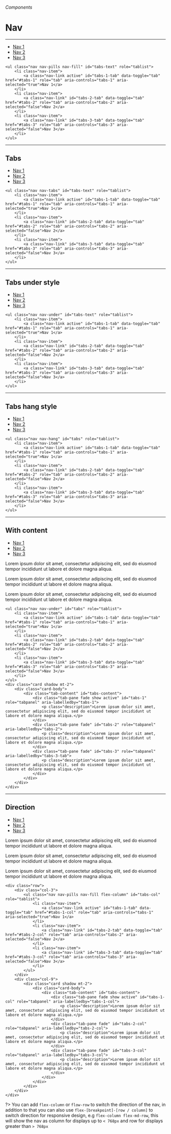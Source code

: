 <h6 class="text-muted text-uppercase">Components</h6>
<h1 class="h3 font-secondary">Nav</h1>
<hr class="border-bottom my-5">

<div class="box">
    <ul class="nav nav-pills nav-fill" id="tabs-text" role="tablist">
        <li class="nav-item">
            <a class="nav-link active" id="tabs-1-tab" data-toggle="tab" href="#tabs-1" role="tab" aria-controls="tabs-1" aria-selected="true"><i class="icon icon-bell"></i> Nav 1</a>
        </li>
        <li class="nav-item">
            <a class="nav-link" id="tabs-2-tab" data-toggle="tab" href="#tabs-2" role="tab" aria-controls="tabs-2" aria-selected="false"><i class="icon icon-box"></i> Nav 2</a>
        </li>
        <li class="nav-item">
            <a class="nav-link" id="tabs-3-tab" data-toggle="tab" href="#tabs-3" role="tab" aria-controls="tabs-3" aria-selected="false"><i class="icon icon-calendar"></i> Nav 3</a>
        </li>
    </ul>
</div>

    <ul class="nav nav-pills nav-fill" id="tabs-text" role="tablist">
        <li class="nav-item">
            <a class="nav-link active" id="tabs-1-tab" data-toggle="tab" href="#tabs-1" role="tab" aria-controls="tabs-1" aria-selected="true">Nav 1</a>
        </li>
        <li class="nav-item">
            <a class="nav-link" id="tabs-2-tab" data-toggle="tab" href="#tabs-2" role="tab" aria-controls="tabs-2" aria-selected="false">Nav 2</a>
        </li>
        <li class="nav-item">
            <a class="nav-link" id="tabs-3-tab" data-toggle="tab" href="#tabs-3" role="tab" aria-controls="tabs-3" aria-selected="false">Nav 3</a>
        </li>
    </ul>
<hr class="border-bottom">

<h2 class="h4">Tabs</h2>

<div class="box bg-white border-secondary">
    <ul class="nav nav-tabs" id="tabs-text" role="tablist">
        <li class="nav-item">
            <a class="nav-link active" id="tabs-1-tab" data-toggle="tab" href="#tabs-1" role="tab" aria-controls="tabs-1" aria-selected="true">Nav 1</a>
        </li>
        <li class="nav-item">
            <a class="nav-link" id="tabs-2-tab" data-toggle="tab" href="#tabs-2" role="tab" aria-controls="tabs-2" aria-selected="false">Nav 2</a>
        </li>
        <li class="nav-item">
            <a class="nav-link" id="tabs-3-tab" data-toggle="tab" href="#tabs-3" role="tab" aria-controls="tabs-3" aria-selected="false">Nav 3</a>
        </li>
    </ul>
</div>

    <ul class="nav nav-tabs" id="tabs-text" role="tablist">
        <li class="nav-item">
            <a class="nav-link active" id="tabs-1-tab" data-toggle="tab" href="#tabs-1" role="tab" aria-controls="tabs-1" aria-selected="true">Nav 1</a>
        </li>
        <li class="nav-item">
            <a class="nav-link" id="tabs-2-tab" data-toggle="tab" href="#tabs-2" role="tab" aria-controls="tabs-2" aria-selected="false">Nav 2</a>
        </li>
        <li class="nav-item">
            <a class="nav-link" id="tabs-3-tab" data-toggle="tab" href="#tabs-3" role="tab" aria-controls="tabs-3" aria-selected="false">Nav 3</a>
        </li>
    </ul>
<hr class="border-bottom">

<h2 class="h4">Tabs under style</h2>

<div class="box">
    <ul class="nav nav-under" id="tabs-text" role="tablist">
        <li class="nav-item">
            <a class="nav-link active" id="tabs-1-tab" data-toggle="tab" href="#tabs-1" role="tab" aria-controls="tabs-1" aria-selected="true">Nav 1</a>
        </li>
        <li class="nav-item">
            <a class="nav-link" id="tabs-2-tab" data-toggle="tab" href="#tabs-2" role="tab" aria-controls="tabs-2" aria-selected="false">Nav 2</a>
        </li>
        <li class="nav-item">
            <a class="nav-link" id="tabs-3-tab" data-toggle="tab" href="#tabs-3" role="tab" aria-controls="tabs-3" aria-selected="false">Nav 3</a>
        </li>
    </ul>
</div>

    <ul class="nav nav-under" id="tabs-text" role="tablist">
        <li class="nav-item">
            <a class="nav-link active" id="tabs-1-tab" data-toggle="tab" href="#tabs-1" role="tab" aria-controls="tabs-1" aria-selected="true">Nav 1</a>
        </li>
        <li class="nav-item">
            <a class="nav-link" id="tabs-2-tab" data-toggle="tab" href="#tabs-2" role="tab" aria-controls="tabs-2" aria-selected="false">Nav 2</a>
        </li>
        <li class="nav-item">
            <a class="nav-link" id="tabs-3-tab" data-toggle="tab" href="#tabs-3" role="tab" aria-controls="tabs-3" aria-selected="false">Nav 3</a>
        </li>
    </ul>
<hr class="border-bottom">

<h2 class="h4">Tabs hang style</h2>

<div class="box">
    <ul class="nav nav-hang" id="tabs-text" role="tablist">
        <li class="nav-item">
            <a class="nav-link active" id="tabs-1-tab" data-toggle="tab" href="#tabs-1" role="tab" aria-controls="tabs-1" aria-selected="true">Nav 1</a>
        </li>
        <li class="nav-item">
            <a class="nav-link" id="tabs-2-tab" data-toggle="tab" href="#tabs-2" role="tab" aria-controls="tabs-2" aria-selected="false">Nav 2</a>
        </li>
        <li class="nav-item">
            <a class="nav-link" id="tabs-3-tab" data-toggle="tab" href="#tabs-3" role="tab" aria-controls="tabs-3" aria-selected="false">Nav 3</a>
        </li>
    </ul>
</div>

    <ul class="nav nav-hang" id="tabs" role="tablist">
        <li class="nav-item">
            <a class="nav-link active" id="tabs-1-tab" data-toggle="tab" href="#tabs-1" role="tab" aria-controls="tabs-1" aria-selected="true">Nav 1</a>
        </li>
        <li class="nav-item">
            <a class="nav-link" id="tabs-2-tab" data-toggle="tab" href="#tabs-2" role="tab" aria-controls="tabs-2" aria-selected="false">Nav 2</a>
        </li>
        <li class="nav-item">
            <a class="nav-link" id="tabs-3-tab" data-toggle="tab" href="#tabs-3" role="tab" aria-controls="tabs-3" aria-selected="false">Nav 3</a>
        </li>
    </ul>
<hr class="border-bottom">

<h2 class="h4">With content</h2>

<div class="box">
    <ul class="nav nav-under" id="tabs" role="tablist">
        <li class="nav-item">
            <a class="nav-link active" id="tabs-1-tab" data-toggle="tab" href="#tabs-1" role="tab" aria-controls="tabs-1" aria-selected="true">Nav 1</a>
        </li>
        <li class="nav-item">
            <a class="nav-link" id="tabs-2-tab" data-toggle="tab" href="#tabs-2" role="tab" aria-controls="tabs-2" aria-selected="false">Nav 2</a>
        </li>
        <li class="nav-item">
            <a class="nav-link" id="tabs-3-tab" data-toggle="tab" href="#tabs-3" role="tab" aria-controls="tabs-3" aria-selected="false">Nav 3</a>
        </li>
    </ul>
    <div class="card shadow mt-2">
        <div class="card-body">
            <div class="tab-content" id="tabs-content">
                <div class="tab-pane fade show active" id="tabs-1" role="tabpanel" aria-labelledby="tabs-1">
                    <p class="description">Lorem ipsum dolor sit amet, consectetur adipiscing elit, sed do eiusmod tempor incididunt ut labore et dolore magna aliqua.</p>
                </div>
                <div class="tab-pane fade" id="tabs-2" role="tabpanel" aria-labelledby="tabs-2">
                    <p class="description">Lorem ipsum dolor sit amet, consectetur adipiscing elit, sed do eiusmod tempor incididunt ut labore et dolore magna aliqua.</p>
                </div>
                <div class="tab-pane fade" id="tabs-3" role="tabpanel" aria-labelledby="tabs-3-tab">
                    <p class="description">Lorem ipsum dolor sit amet, consectetur adipiscing elit, sed do eiusmod tempor incididunt ut labore et dolore magna aliqua.</p>
                </div>
            </div>
        </div>
    </div>
</div>

    <ul class="nav nav-under" id="tabs" role="tablist">
        <li class="nav-item">
            <a class="nav-link active" id="tabs-1-tab" data-toggle="tab" href="#tabs-1" role="tab" aria-controls="tabs-1" aria-selected="true">Nav 1</a>
        </li>
        <li class="nav-item">
            <a class="nav-link" id="tabs-2-tab" data-toggle="tab" href="#tabs-2" role="tab" aria-controls="tabs-2" aria-selected="false">Nav 2</a>
        </li>
        <li class="nav-item">
            <a class="nav-link" id="tabs-3-tab" data-toggle="tab" href="#tabs-3" role="tab" aria-controls="tabs-3" aria-selected="false">Nav 3</a>
        </li>
    </ul>
    <div class="card shadow mt-2">
        <div class="card-body">
            <div class="tab-content" id="tabs-content">
                <div class="tab-pane fade show active" id="tabs-1" role="tabpanel" aria-labelledby="tabs-1">
                    <p class="description">Lorem ipsum dolor sit amet, consectetur adipiscing elit, sed do eiusmod tempor incididunt ut labore et dolore magna aliqua.</p>
                </div>
                <div class="tab-pane fade" id="tabs-2" role="tabpanel" aria-labelledby="tabs-2">
                    <p class="description">Lorem ipsum dolor sit amet, consectetur adipiscing elit, sed do eiusmod tempor incididunt ut labore et dolore magna aliqua.</p>
                </div>
                <div class="tab-pane fade" id="tabs-3" role="tabpanel" aria-labelledby="tabs-3-tab">
                    <p class="description">Lorem ipsum dolor sit amet, consectetur adipiscing elit, sed do eiusmod tempor incididunt ut labore et dolore magna aliqua.</p>
                </div>
            </div>
        </div>
    </div>
<hr class="border-bottom">

<h2 class="h4">Direction</h2>

<div class="box">
    <div class="row">
        <div class="col-3">
            <ul class="nav nav-pills nav-fill flex-column" id="tabs-col" role="tablist">
                <li class="nav-item">
                    <a class="nav-link active" id="tabs-1-tab" data-toggle="tab" href="#tabs-1-col" role="tab" aria-controls="tabs-1" aria-selected="true">Nav 1</a>
                </li>
                <li class="nav-item">
                    <a class="nav-link" id="tabs-2-tab" data-toggle="tab" href="#tabs-2-col" role="tab" aria-controls="tabs-2" aria-selected="false">Nav 2</a>
                </li>
                <li class="nav-item">
                    <a class="nav-link" id="tabs-3-tab" data-toggle="tab" href="#tabs-3-col" role="tab" aria-controls="tabs-3" aria-selected="false">Nav 3</a>
                </li>
            </ul>
        </div>
        <div class="col-9">
            <div class="card shadow mt-2">
                <div class="card-body">
                    <div class="tab-content" id="tabs-content">
                        <div class="tab-pane fade show active" id="tabs-1-col" role="tabpanel" aria-labelledby="tabs-1-col">
                            <p class="description">Lorem ipsum dolor sit amet, consectetur adipiscing elit, sed do eiusmod tempor incididunt ut labore et dolore magna aliqua.</p>
                        </div>
                        <div class="tab-pane fade" id="tabs-2-col" role="tabpanel" aria-labelledby="tabs-2-col">
                            <p class="description">Lorem ipsum dolor sit amet, consectetur adipiscing elit, sed do eiusmod tempor incididunt ut labore et dolore magna aliqua.</p>
                        </div>
                        <div class="tab-pane fade" id="tabs-3-col" role="tabpanel" aria-labelledby="tabs-3-col">
                            <p class="description">Lorem ipsum dolor sit amet, consectetur adipiscing elit, sed do eiusmod tempor incididunt ut labore et dolore magna aliqua.</p>
                        </div>
                    </div>
                </div>
            </div>
        </div>
    </div>
</div>

    <div class="row">
        <div class="col-3">
            <ul class="nav nav-pills nav-fill flex-column" id="tabs-col" role="tablist">
                <li class="nav-item">
                    <a class="nav-link active" id="tabs-1-tab" data-toggle="tab" href="#tabs-1-col" role="tab" aria-controls="tabs-1" aria-selected="true">Nav 1</a>
                </li>
                <li class="nav-item">
                    <a class="nav-link" id="tabs-2-tab" data-toggle="tab" href="#tabs-2-col" role="tab" aria-controls="tabs-2" aria-selected="false">Nav 2</a>
                </li>
                <li class="nav-item">
                    <a class="nav-link" id="tabs-3-tab" data-toggle="tab" href="#tabs-3-col" role="tab" aria-controls="tabs-3" aria-selected="false">Nav 3</a>
                </li>
            </ul>
        </div>
        <div class="col-9">
            <div class="card shadow mt-2">
                <div class="card-body">
                    <div class="tab-content" id="tabs-content">
                        <div class="tab-pane fade show active" id="tabs-1-col" role="tabpanel" aria-labelledby="tabs-1-col">
                            <p class="description">Lorem ipsum dolor sit amet, consectetur adipiscing elit, sed do eiusmod tempor incididunt ut labore et dolore magna aliqua.</p>
                        </div>
                        <div class="tab-pane fade" id="tabs-2-col" role="tabpanel" aria-labelledby="tabs-2-col">
                            <p class="description">Lorem ipsum dolor sit amet, consectetur adipiscing elit, sed do eiusmod tempor incididunt ut labore et dolore magna aliqua.</p>
                        </div>
                        <div class="tab-pane fade" id="tabs-3-col" role="tabpanel" aria-labelledby="tabs-3-col">
                            <p class="description">Lorem ipsum dolor sit amet, consectetur adipiscing elit, sed do eiusmod tempor incididunt ut labore et dolore magna aliqua.</p>
                        </div>
                    </div>
                </div>
            </div>
        </div>
    </div>

?> You can add `flex-column` or `flow-row` to switch the direction of the nav, in addition to that you can also use `flex-[breakpoint]-[row / column]` to switch direction for responsive design, e.g `flex-column flex-md-row`, this will show the nav as column for displays up to `< 768px` and row for displays greater than `> 768px` 